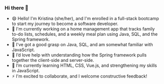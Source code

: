 ### Hi there 👋

<!--
**kescondo/kescondo** is a ✨ _special_ ✨ repository because its `README.md` (this file) appears on your GitHub profile.

Here are some ideas to get you started:

- 🔭 I’m currently working on ...
- 🌱 I’m currently learning ...
- 👯 I’m looking to collaborate on ...
- 🤔 I’m looking for help with ...
- 💬 Ask me about ...
- 📫 How to reach me: ...
- 😄 Pronouns: ...
- ⚡ Fun fact: ...
-->

- 😄 Hello! I'm Kristina (she/her), and I'm enrolled in a full-stack bootcamp to start my journey to become a software developer. 
- 🔭 I'm currently working on a home management app that tracks family to-do lists, schedules, and a weekly meal plan using Java, SQL, and the Spring framework.
- 💬 I've got a good grasp on Java, SQL, and am somewhat familiar with JavaScript.
- 🤔 I’d love help with understanding how the Spring framework pulls together the client-side and server-side.
- 🌱 I’m currently learning HTML, CSS, Vue.js, and strengthening my skills in JavaScript.
- ⚡ I'm excited to collaborate, and I welcome constructive feedback!
